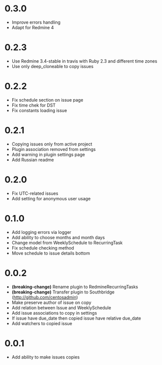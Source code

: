 # 0.3.0

* Improve errors handling
* Adapt for Redmine 4

# 0.2.3

* Use Redmine 3.4-stable in travis with Ruby 2.3 and different time zones
* Use only deep_cloneable to copy issues 

# 0.2.2

* Fix schedule section on issue page
* Fix time chek for DST
* Fix constants loading issue

# 0.2.1

* Copying issues only from active project
* Plugin association removed from settings
* Add warning in plugin settings page
* Add Russian readme

# 0.2.0

* Fix UTC-related issues
* Add setting for anonymous user usage

# 0.1.0

* Add logging errors via logger
* Add ability to choose months and month days
* Change model from WeeklySchedule to RecurringTask
* Fix schedule checking method
* Move schedule to issue details bottom

# 0.0.2

* **(breaking-change)** Rename plugin to RedmineRecurringTasks
* **(breaking-change)** Transfer plugin to Southbridge (http://github.com/centosadmin)
* Make preserve author of issue on copy
* Add relation between Issue and WeeklySchedule 
* Add issue associations to copy in settings
* If issue have due_date then copied issue have relative due_date
* Add watchers to copied issue

# 0.0.1

* Add ability to make issues copies
